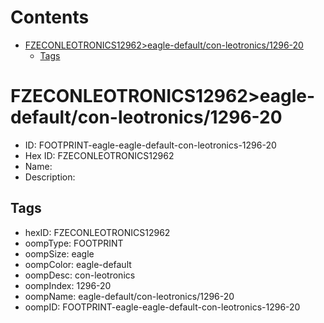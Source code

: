 



Contents
========

* [FZECONLEOTRONICS12962>eagle-default/con-leotronics/1296-20](#fzeconleotronics12962eagle-defaultcon-leotronics1296-20)
	* [Tags](#tags)

# FZECONLEOTRONICS12962>eagle-default/con-leotronics/1296-20

- ID: FOOTPRINT-eagle-eagle-default-con-leotronics-1296-20
- Hex ID: FZECONLEOTRONICS12962
- Name: 
- Description: 

## Tags

- hexID: FZECONLEOTRONICS12962
- oompType: FOOTPRINT
- oompSize: eagle
- oompColor: eagle-default
- oompDesc: con-leotronics
- oompIndex: 1296-20
- oompName: eagle-default/con-leotronics/1296-20
- oompID: FOOTPRINT-eagle-eagle-default-con-leotronics-1296-20
